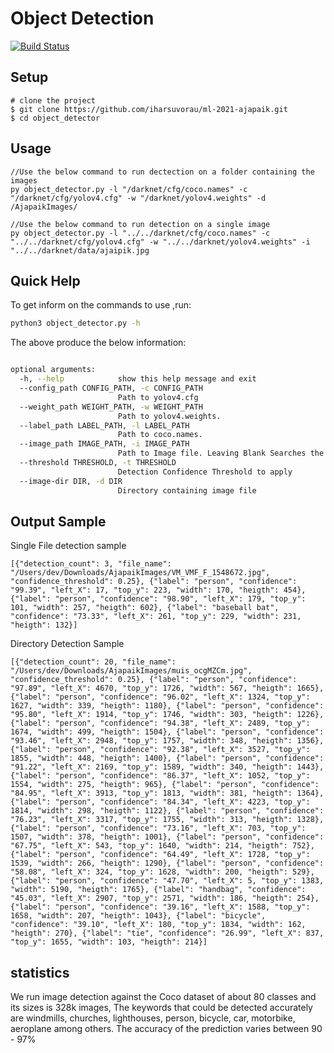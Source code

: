 # Object Detection
[![Build Status](https://travis-ci.org/joemccann/dillinger.svg?branch=master)](https://travis-ci.org/joemccann/dillinger)

## Setup
```
# clone the project
$ git clone https://github.com/iharsuvorau/ml-2021-ajapaik.git
$ cd object_detector
```
## Usage
```
//Use the below command to run dectection on a folder containing the images
py object_detector.py -l "/darknet/cfg/coco.names" -c "/darknet/cfg/yolov4.cfg" -w "/darknet/yolov4.weights" -d /AjapaikImages/

//Use the below command to run detection on a single image
py object_detector.py -l "../../darknet/cfg/coco.names" -c "../../darknet/cfg/yolov4.cfg" -w "../../darknet/yolov4.weights" -i "../../darknet/data/ajaipik.jpg
```


## Quick Help
To get inform on the commands to use ,run:
```sh
python3 object_detector.py -h
```
The above produce the below information:
```sh

optional arguments:
  -h, --help            show this help message and exit
  --config_path CONFIG_PATH, -c CONFIG_PATH
                        Path to yolov4.cfg
  --weight_path WEIGHT_PATH, -w WEIGHT_PATH
                        Path to yolov4.weights.
  --label_path LABEL_PATH, -l LABEL_PATH
                        Path to coco.names.
  --image_path IMAGE_PATH, -i IMAGE_PATH
                        Path to Image file. Leaving Blank Searches the current directory
  --threshold THRESHOLD, -t THRESHOLD
                        Detection Confidence Threshold to apply
  --image-dir DIR, -d DIR
                        Directory containing image file
```
## Output Sample
Single File detection sample
```
[{"detection_count": 3, "file_name": "/Users/dev/Downloads/AjapaikImages/VM_VMF_F_1548672.jpg", "confidence_threshold": 0.25}, {"label": "person", "confidence": "99.39", "left_X": 17, "top_y": 223, "width": 170, "heigth": 454}, {"label": "person", "confidence": "98.90", "left_X": 179, "top_y": 101, "width": 257, "heigth": 602}, {"label": "baseball bat", "confidence": "73.33", "left_X": 261, "top_y": 229, "width": 231, "heigth": 132}]

```

Directory Detection Sample
```
[{"detection_count": 20, "file_name": "/Users/dev/Downloads/AjapaikImages/muis_ocgMZCm.jpg", "confidence_threshold": 0.25}, {"label": "person", "confidence": "97.89", "left_X": 4670, "top_y": 1726, "width": 567, "heigth": 1665}, {"label": "person", "confidence": "96.02", "left_X": 1324, "top_y": 1627, "width": 339, "heigth": 1180}, {"label": "person", "confidence": "95.80", "left_X": 1914, "top_y": 1746, "width": 303, "heigth": 1226}, {"label": "person", "confidence": "94.38", "left_X": 2489, "top_y": 1674, "width": 499, "heigth": 1504}, {"label": "person", "confidence": "93.46", "left_X": 2948, "top_y": 1757, "width": 348, "heigth": 1356}, {"label": "person", "confidence": "92.38", "left_X": 3527, "top_y": 1855, "width": 448, "heigth": 1400}, {"label": "person", "confidence": "91.22", "left_X": 2169, "top_y": 1589, "width": 340, "heigth": 1443}, {"label": "person", "confidence": "86.37", "left_X": 1052, "top_y": 1554, "width": 275, "heigth": 965}, {"label": "person", "confidence": "84.95", "left_X": 3913, "top_y": 1813, "width": 381, "heigth": 1364}, {"label": "person", "confidence": "84.34", "left_X": 4223, "top_y": 1814, "width": 298, "heigth": 1122}, {"label": "person", "confidence": "76.23", "left_X": 3317, "top_y": 1755, "width": 313, "heigth": 1328}, {"label": "person", "confidence": "73.16", "left_X": 703, "top_y": 1507, "width": 378, "heigth": 1001}, {"label": "person", "confidence": "67.75", "left_X": 543, "top_y": 1640, "width": 214, "heigth": 752}, {"label": "person", "confidence": "64.49", "left_X": 1728, "top_y": 1539, "width": 266, "heigth": 1290}, {"label": "person", "confidence": "58.08", "left_X": 324, "top_y": 1628, "width": 200, "heigth": 529}, {"label": "person", "confidence": "47.70", "left_X": 5, "top_y": 1383, "width": 5190, "heigth": 1765}, {"label": "handbag", "confidence": "45.03", "left_X": 2907, "top_y": 2571, "width": 186, "heigth": 254}, {"label": "person", "confidence": "39.16", "left_X": 1588, "top_y": 1658, "width": 207, "heigth": 1043}, {"label": "bicycle", "confidence": "39.10", "left_X": 180, "top_y": 1834, "width": 162, "heigth": 270}, {"label": "tie", "confidence": "26.99", "left_X": 837, "top_y": 1655, "width": 103, "heigth": 214}]

```

## statistics
  
We run image detection against the Coco dataset of about 80 classes and its sizes is 328k images, The keywords that could be detected accurately are windmills, churches, lighthouses, person, bicycle, car, motorbike, aeroplane among others. The accuracy of the prediction varies between 90 - 97%
